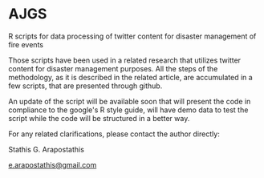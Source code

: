 # AJGS
R scripts for data processing of twitter content for disaster management of fire events

Those scripts have been used in a related research that utilizes twitter content for disaster management purposes.
All the steps of the methodology, as it is described in the related article, are accumulated in a few scripts, that are presented through github.

An update of the script will be available soon that will present the code in compliance to the google's R style guide, will have demo data to test the script while the code will be structured in a better way.

For any related clarifications, please contact the author directly:

Stathis G. Arapostathis

e.arapostathis@gmail.com 
